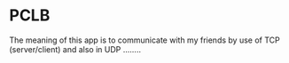 # PCLB
The meaning of this app is to communicate with my friends by use of TCP (server/client)
and also in UDP ........
